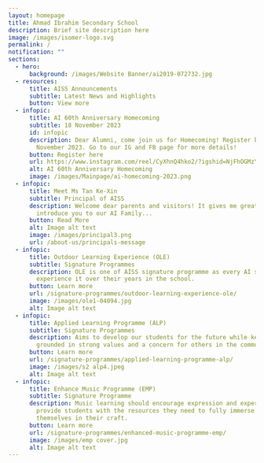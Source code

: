 ```yaml
---
layout: homepage
title: Ahmad Ibrahim Secondary School
description: Brief site description here
image: /images/isomer-logo.svg
permalink: /
notification: ""
sections:
  - hero:
      background: /images/Website Banner/ai2019-072732.jpg
  - resources:
      title: AISS Announcements
      subtitle: Latest News and Highlights
      button: View more
  - infopic:
      title: AI 60th Anniversary Homecoming
      subtitle: 18 November 2023
      id: infopic
      description: Dear Alumni, come join us for Homecoming! Register before 6
        November 2023. Go to our IG and FB page for more details!
      button: Register here
      url: https://www.instagram.com/reel/CyXhnQ4hko2/?igshid=NjFhOGMzYTE3ZQ==
      alt: AI 60th Anniversary Homecoming
      image: /images/Mainpage/ai-homecoming-2023.png
  - infopic:
      title: Meet Ms Tan Ke-Xin
      subtitle: Principal of AISS
      description: Welcome dear parents and visitors! It gives me great pleasure to
        introduce you to our AI Family...
      button: Read More
      alt: Image alt text
      image: /images/principal3.png
      url: /about-us/principals-message
  - infopic:
      title: Outdoor Learning Experience (OLE)
      subtitle: Signature Programmes
      description: OLE is one of AISS signature programme as every AI student will
        experience it over their years in the school.
      button: Learn more
      url: /signature-programmes/outdoor-learning-experience-ole/
      image: /images/ole1-04094.jpg
      alt: Image alt text
  - infopic:
      title: Applied Learning Programme (ALP)
      subtitle: Signature Programmes
      description: Aims to develop our students for the future while keeping them
        grounded in strong values and a concern for others in the community.
      button: Learn more
      url: /signature-programmes/applied-learning-programme-alp/
      image: /images/s2 alp4.jpeg
      alt: Image alt text
  - infopic:
      title: Enhance Music Programme (EMP)
      subtitle: Signature Programme
      description: Music learning should encourage expression and experimentation and
        provide students with the resources they need to fully immerse
        themselves in their craft.
      button: Learn more
      url: /signature-programmes/enhanced-music-programme-emp/
      image: /images/emp cover.jpg
      alt: Image alt text
---
```

